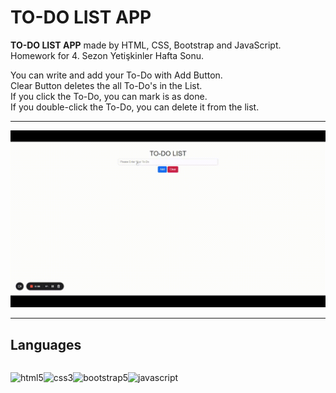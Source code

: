 # TO-DO LIST APP

  

**TO-DO LIST APP** made by HTML, CSS, Bootstrap and JavaScript. Homework for 4. Sezon Yetişkinler Hafta Sonu.

You can write and add your To-Do with Add Button. <br>
Clear Button deletes the all To-Do's in the List. <br>
If you click the To-Do, you can mark is as done. <br>
If you double-click the To-Do, you can delete it from the list. 

---

![](todolist.gif)

---

## Languages
<div style="display: flex; align-items: flex-start;">
<p align="left"><img src="https://cdn.jsdelivr.net/gh/devicons/devicon/icons/html5/html5-original-wordmark.svg" alt="html5" width="80" height="80"/></p>
<p align="left"><img src="https://cdn.jsdelivr.net/gh/devicons/devicon/icons/css3/css3-original-wordmark.svg" alt="css3" width="80" height="80"/></p>
<p align="left"><img src="https://cdn.jsdelivr.net/gh/devicons/devicon/icons/bootstrap/bootstrap-original.svg" alt="bootstrap5" width="80" height="80"/></p>
<p align="left"><img src="https://cdn.jsdelivr.net/gh/devicons/devicon/icons/javascript/javascript-original.svg" alt="javascript" width="80" height="80"/></p></div>
